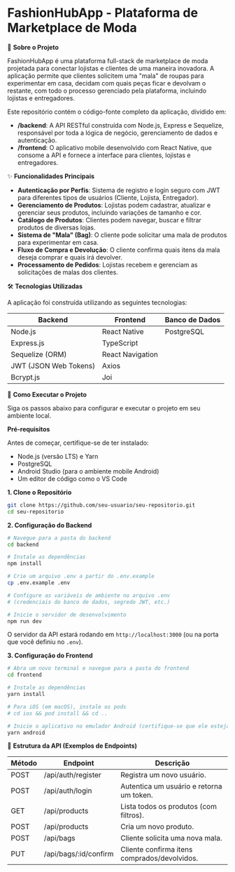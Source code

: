 # FashionHubApp - Plataforma de Marketplace de Moda

📖 **Sobre o Projeto**

FashionHubApp é uma plataforma full-stack de marketplace de moda projetada para conectar lojistas e clientes de uma maneira inovadora. A aplicação permite que clientes solicitem uma "mala" de roupas para experimentar em casa, decidam com quais peças ficar e devolvam o restante, com todo o processo gerenciado pela plataforma, incluindo lojistas e entregadores.

Este repositório contém o código-fonte completo da aplicação, dividido em:

- **/backend**: A API RESTful construída com Node.js, Express e Sequelize, responsável por toda a lógica de negócio, gerenciamento de dados e autenticação.
- **/frontend**: O aplicativo mobile desenvolvido com React Native, que consome a API e fornece a interface para clientes, lojistas e entregadores.

✨ **Funcionalidades Principais**

- **Autenticação por Perfis**: Sistema de registro e login seguro com JWT para diferentes tipos de usuários (Cliente, Lojista, Entregador).
- **Gerenciamento de Produtos**: Lojistas podem cadastrar, atualizar e gerenciar seus produtos, incluindo variações de tamanho e cor.
- **Catálogo de Produtos**: Clientes podem navegar, buscar e filtrar produtos de diversas lojas.
- **Sistema de "Mala" (Bag)**: O cliente pode solicitar uma mala de produtos para experimentar em casa.
- **Fluxo de Compra e Devolução**: O cliente confirma quais itens da mala deseja comprar e quais irá devolver.
- **Processamento de Pedidos**: Lojistas recebem e gerenciam as solicitações de malas dos clientes.

🛠️ **Tecnologias Utilizadas**

A aplicação foi construída utilizando as seguintes tecnologias:

| Backend                | Frontend             | Banco de Dados |
| ---------------------- | -------------------- | -------------- |
| Node.js                | React Native         | PostgreSQL     |
| Express.js             | TypeScript           |                |
| Sequelize (ORM)        | React Navigation     |                |
| JWT (JSON Web Tokens)  | Axios                |                |
| Bcrypt.js              | Joi                  |                |

🚀 **Como Executar o Projeto**

Siga os passos abaixo para configurar e executar o projeto em seu ambiente local.

**Pré-requisitos**

Antes de começar, certifique-se de ter instalado:

- Node.js (versão LTS) e Yarn
- PostgreSQL
- Android Studio (para o ambiente mobile Android)
- Um editor de código como o VS Code

**1. Clone o Repositório**

```bash
git clone https://github.com/seu-usuario/seu-repositorio.git
cd seu-repositorio
```

**2. Configuração do Backend**

```bash
# Navegue para a pasta do backend
cd backend

# Instale as dependências
npm install

# Crie um arquivo .env a partir do .env.example
cp .env.example .env

# Configure as variáveis de ambiente no arquivo .env
# (credenciais do banco de dados, segredo JWT, etc.)

# Inicie o servidor de desenvolvimento
npm run dev
```

O servidor da API estará rodando em `http://localhost:3000` (ou na porta que você definiu no `.env`).

**3. Configuração do Frontend**

```bash
# Abra um novo terminal e navegue para a pasta do frontend
cd frontend

# Instale as dependências
yarn install

# Para iOS (em macOS), instale os pods
# cd ios && pod install && cd ..

# Inicie o aplicativo no emulador Android (certifique-se que ele esteja aberto)
yarn android
```

📝 **Estrutura da API (Exemplos de Endpoints)**

| Método | Endpoint                | Descrição                               |
| ------ | ----------------------- | --------------------------------------- |
| POST   | /api/auth/register      | Registra um novo usuário.               |
| POST   | /api/auth/login         | Autentica um usuário e retorna um token. |
| GET    | /api/products           | Lista todos os produtos (com filtros).  |
| POST   | /api/products           | Cria um novo produto.                   |
| POST   | /api/bags               | Cliente solicita uma nova mala.         |
| PUT    | /api/bags/:id/confirm   | Cliente confirma itens comprados/devolvidos. |
